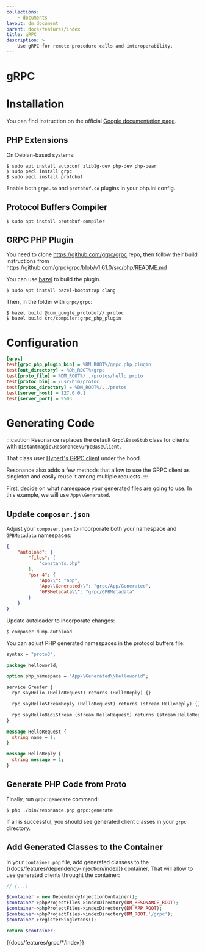```yaml
---
collections:
    - documents
layout: dm:document
parent: docs/features/index
title: gRPC
description: >
    Use gRPC for remote procedure calls and interoperability.
---
```


# gRPC

# Installation

You can find instruction on the official 
[Google documentation page](https://cloud.google.com/php/grpc).

## PHP Extensions

On Debian-based systems:

```shell
$ sudo apt install autoconf zlib1g-dev php-dev php-pear
$ sudo pecl install grpc
$ sudo pecl install protobuf
```

Enable both `grpc.so` and `protobuf.so` plugins in your php.ini config.

## Protocol Buffers Compiler

```shell
$ sudo apt install protobuf-compiler
```

## GRPC PHP Plugin

You need to clone https://github.com/grpc/grpc repo, then follow their build
instructions from https://github.com/grpc/grpc/blob/v1.61.0/src/php/README.md 

You can use [bazel](https://bazel.build/) to build the plugin.

```shell
$ sudo apt install bazel-bootstrap clang
```

Then, in the folder with `grpc/grpc`:

```shell
$ bazel build @com_google_protobuf//:protoc
$ bazel build src/compiler:grpc_php_plugin
```

# Configuration

```ini file:config.ini
[grpc]
test[grpc_php_plugin_bin] = %DM_ROOT%/grpc_php_plugin
test[out_directory] = %DM_ROOT%/grpc
test[proto_file] = %DM_ROOT%/../protos/hello.proto
test[protoc_bin] = /usr/bin/protoc
test[protos_directory] = %DM_ROOT%/../protos
test[server_host] = 127.0.0.1
test[server_port] = 9503
```

# Generating Code

:::caution
Resonance replaces the default `Grpc\BaseStub` class for clients with 
`Distantmagic\Resonance\GrpcBaseClient`. 

That class user [Hyperf's GRPC client](https://github.com/hyperf/grpc-client)
under the hood.

Resonance also adds a few methods that allow to use the GRPC client as 
singleton and easily reuse it among multiple requests.
:::

First, decide on what namespace your generated files are going to use. In this
example, we will use `App\\Generated`. 

## Update `composer.json`

Adjust your `composer.json` to incorporate both your namespace and 
`GPBMetadata` namespaces:

```json file:composer.json
{
    "autoload": {
        "files": [
            "constants.php"
        ],
        "psr-4": {
            "App\\": "app",
            "App\\Generated\\": "grpc/App/Generated",
            "GPBMetadata\\": "grpc/GPBMetadata"
        }
    }
}
```

Update autoloader to incorporate changes:

```shell
$ composer dump-autoload
```

You can adjust PHP generated namespaces in the protocol buffers file:

```protobuf file:hello.proto
syntax = "proto3";

package helloworld;

option php_namespace = "App\\Generated\\Helloworld";

service Greeter {
  rpc sayHello (HelloRequest) returns (HelloReply) {}

  rpc sayHelloStreamReply (HelloRequest) returns (stream HelloReply) {}

  rpc sayHelloBidiStream (stream HelloRequest) returns (stream HelloReply) {}
}

message HelloRequest {
  string name = 1;
}

message HelloReply {
  string message = 1;
}
```

## Generate PHP Code from Proto

Finally, run `grpc:generate` command:

```shell
$ php ./bin/resonance.php grpc:generate
```

If all is successful, you should see generated client classes in your `grpc`
directory.

## Add Generated Classes to the Container

In your `container.php` file, add generated classess to the 
{{docs/features/dependency-injection/index}} container. That will allow to
use generated clients throught the container:

```php
// (...)

$container = new DependencyInjectionContainer();
$container->phpProjectFiles->indexDirectory(DM_RESONANCE_ROOT);
$container->phpProjectFiles->indexDirectory(DM_APP_ROOT);
$container->phpProjectFiles->indexDirectory(DM_ROOT.'/grpc');
$container->registerSingletons();

return $container;
```

{{docs/features/grpc/*/index}}

